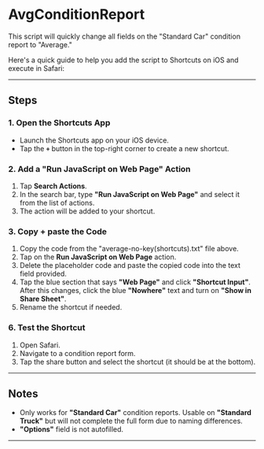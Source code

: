 # AvgConditionReport

This script will quickly change all fields on the "Standard Car" condition report to "Average."

Here's a quick guide to help you add the script to Shortcuts on iOS and execute in Safari:

---

## Steps

### 1. Open the Shortcuts App
- Launch the Shortcuts app on your iOS device.
- Tap the **`+`** button in the top-right corner to create a new shortcut.

### 2. Add a "Run JavaScript on Web Page" Action
1. Tap **Search Actions**.
2. In the search bar, type **"Run JavaScript on Web Page"** and select it from the list of actions.
3. The action will be added to your shortcut.

### 3. Copy + paste the Code
1. Copy the code from the "average-no-key(shortcuts).txt" file above.
2. Tap on the **Run JavaScript on Web Page** action.
3. Delete the placeholder code and paste the copied code into the text field provided.
4. Tap the blue section that says **"Web Page"** and click **"Shortcut Input"**. After this changes, click the blue **"Nowhere"** text and turn on **"Show in Share Sheet"**.
5. Rename the shortcut if needed.

### 6. Test the Shortcut
1. Open Safari.
2. Navigate to a condition report form.
3. Tap the share button and select the shortcut (it should be at the bottom).

---

## Notes

- Only works for **"Standard Car"** condition reports. Usable on **"Standard Truck"** but will not complete the full form due to naming differences.
- **"Options"** field is not autofilled.

---
